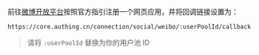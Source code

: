 <IntegrationDetailCard title="在微博开放平台创建一个移动应用">

前往[微博开放平台](https://open.weibo.com/connect)按照官方指引注册一个网页应用，并将回调链接设置为：

`https://core.authing.cn/connection/social/weibo/:userPoolId/callback`

> 请将 `:userPoolId` 替换为你的用户池 ID

</IntegrationDetailCard>